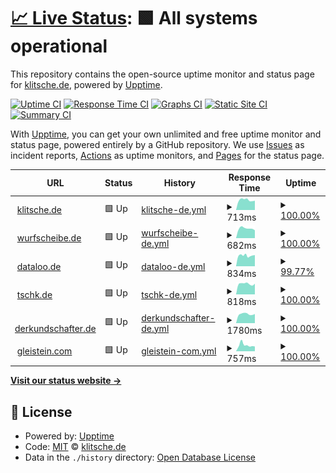 # [📈 Live Status](https://klitsche.github.io/upptime): <!--live status--> **🟩 All systems operational**

This repository contains the open-source uptime monitor and status page for [klitsche.de](https://klitsche.de), powered by [Upptime](https://github.com/upptime/upptime).

[![Uptime CI](https://github.com/klitsche/upptime/workflows/Uptime%20CI/badge.svg)](https://github.com/klitsche/upptime/actions?query=workflow%3A%22Uptime+CI%22)
[![Response Time CI](https://github.com/klitsche/upptime/workflows/Response%20Time%20CI/badge.svg)](https://github.com/klitsche/upptime/actions?query=workflow%3A%22Response+Time+CI%22)
[![Graphs CI](https://github.com/klitsche/upptime/workflows/Graphs%20CI/badge.svg)](https://github.com/klitsche/upptime/actions?query=workflow%3A%22Graphs+CI%22)
[![Static Site CI](https://github.com/klitsche/upptime/workflows/Static%20Site%20CI/badge.svg)](https://github.com/klitsche/upptime/actions?query=workflow%3A%22Static+Site+CI%22)
[![Summary CI](https://github.com/klitsche/upptime/workflows/Summary%20CI/badge.svg)](https://github.com/klitsche/upptime/actions?query=workflow%3A%22Summary+CI%22)

With [Upptime](https://upptime.js.org), you can get your own unlimited and free uptime monitor and status page, powered entirely by a GitHub repository. We use [Issues](https://github.com/klitsche/upptime/issues) as incident reports, [Actions](https://github.com/klitsche/upptime/actions) as uptime monitors, and [Pages](https://klitsche.github.io/upptime) for the status page.

<!--start: status pages-->
<!-- This summary is generated by Upptime (https://github.com/upptime/upptime) -->
<!-- Do not edit this manually, your changes will be overwritten -->
<!-- prettier-ignore -->
| URL | Status | History | Response Time | Uptime |
| --- | ------ | ------- | ------------- | ------ |
| <img alt="" src="https://icons.duckduckgo.com/ip3/klitsche.de.ico" height="13"> [klitsche.de](https://klitsche.de) | 🟩 Up | [klitsche-de.yml](https://github.com/klitsche/upptime/commits/HEAD/history/klitsche-de.yml) | <details><summary><img alt="Response time graph" src="./graphs/klitsche-de/response-time-week.png" height="20"> 713ms</summary><br><a href="https://klitsche.github.io/upptime/history/klitsche-de"><img alt="Response time 851" src="https://img.shields.io/endpoint?url=https%3A%2F%2Fraw.githubusercontent.com%2Fklitsche%2Fupptime%2FHEAD%2Fapi%2Fklitsche-de%2Fresponse-time.json"></a><br><a href="https://klitsche.github.io/upptime/history/klitsche-de"><img alt="24-hour response time 653" src="https://img.shields.io/endpoint?url=https%3A%2F%2Fraw.githubusercontent.com%2Fklitsche%2Fupptime%2FHEAD%2Fapi%2Fklitsche-de%2Fresponse-time-day.json"></a><br><a href="https://klitsche.github.io/upptime/history/klitsche-de"><img alt="7-day response time 713" src="https://img.shields.io/endpoint?url=https%3A%2F%2Fraw.githubusercontent.com%2Fklitsche%2Fupptime%2FHEAD%2Fapi%2Fklitsche-de%2Fresponse-time-week.json"></a><br><a href="https://klitsche.github.io/upptime/history/klitsche-de"><img alt="30-day response time 743" src="https://img.shields.io/endpoint?url=https%3A%2F%2Fraw.githubusercontent.com%2Fklitsche%2Fupptime%2FHEAD%2Fapi%2Fklitsche-de%2Fresponse-time-month.json"></a><br><a href="https://klitsche.github.io/upptime/history/klitsche-de"><img alt="1-year response time 841" src="https://img.shields.io/endpoint?url=https%3A%2F%2Fraw.githubusercontent.com%2Fklitsche%2Fupptime%2FHEAD%2Fapi%2Fklitsche-de%2Fresponse-time-year.json"></a></details> | <details><summary><a href="https://klitsche.github.io/upptime/history/klitsche-de">100.00%</a></summary><a href="https://klitsche.github.io/upptime/history/klitsche-de"><img alt="All-time uptime 100.00%" src="https://img.shields.io/endpoint?url=https%3A%2F%2Fraw.githubusercontent.com%2Fklitsche%2Fupptime%2FHEAD%2Fapi%2Fklitsche-de%2Fuptime.json"></a><br><a href="https://klitsche.github.io/upptime/history/klitsche-de"><img alt="24-hour uptime 100.00%" src="https://img.shields.io/endpoint?url=https%3A%2F%2Fraw.githubusercontent.com%2Fklitsche%2Fupptime%2FHEAD%2Fapi%2Fklitsche-de%2Fuptime-day.json"></a><br><a href="https://klitsche.github.io/upptime/history/klitsche-de"><img alt="7-day uptime 100.00%" src="https://img.shields.io/endpoint?url=https%3A%2F%2Fraw.githubusercontent.com%2Fklitsche%2Fupptime%2FHEAD%2Fapi%2Fklitsche-de%2Fuptime-week.json"></a><br><a href="https://klitsche.github.io/upptime/history/klitsche-de"><img alt="30-day uptime 100.00%" src="https://img.shields.io/endpoint?url=https%3A%2F%2Fraw.githubusercontent.com%2Fklitsche%2Fupptime%2FHEAD%2Fapi%2Fklitsche-de%2Fuptime-month.json"></a><br><a href="https://klitsche.github.io/upptime/history/klitsche-de"><img alt="1-year uptime 100.00%" src="https://img.shields.io/endpoint?url=https%3A%2F%2Fraw.githubusercontent.com%2Fklitsche%2Fupptime%2FHEAD%2Fapi%2Fklitsche-de%2Fuptime-year.json"></a></details>
| <img alt="" src="https://icons.duckduckgo.com/ip3/wurfscheibe.de.ico" height="13"> [wurfscheibe.de](https://wurfscheibe.de) | 🟩 Up | [wurfscheibe-de.yml](https://github.com/klitsche/upptime/commits/HEAD/history/wurfscheibe-de.yml) | <details><summary><img alt="Response time graph" src="./graphs/wurfscheibe-de/response-time-week.png" height="20"> 682ms</summary><br><a href="https://klitsche.github.io/upptime/history/wurfscheibe-de"><img alt="Response time 783" src="https://img.shields.io/endpoint?url=https%3A%2F%2Fraw.githubusercontent.com%2Fklitsche%2Fupptime%2FHEAD%2Fapi%2Fwurfscheibe-de%2Fresponse-time.json"></a><br><a href="https://klitsche.github.io/upptime/history/wurfscheibe-de"><img alt="24-hour response time 626" src="https://img.shields.io/endpoint?url=https%3A%2F%2Fraw.githubusercontent.com%2Fklitsche%2Fupptime%2FHEAD%2Fapi%2Fwurfscheibe-de%2Fresponse-time-day.json"></a><br><a href="https://klitsche.github.io/upptime/history/wurfscheibe-de"><img alt="7-day response time 682" src="https://img.shields.io/endpoint?url=https%3A%2F%2Fraw.githubusercontent.com%2Fklitsche%2Fupptime%2FHEAD%2Fapi%2Fwurfscheibe-de%2Fresponse-time-week.json"></a><br><a href="https://klitsche.github.io/upptime/history/wurfscheibe-de"><img alt="30-day response time 684" src="https://img.shields.io/endpoint?url=https%3A%2F%2Fraw.githubusercontent.com%2Fklitsche%2Fupptime%2FHEAD%2Fapi%2Fwurfscheibe-de%2Fresponse-time-month.json"></a><br><a href="https://klitsche.github.io/upptime/history/wurfscheibe-de"><img alt="1-year response time 778" src="https://img.shields.io/endpoint?url=https%3A%2F%2Fraw.githubusercontent.com%2Fklitsche%2Fupptime%2FHEAD%2Fapi%2Fwurfscheibe-de%2Fresponse-time-year.json"></a></details> | <details><summary><a href="https://klitsche.github.io/upptime/history/wurfscheibe-de">100.00%</a></summary><a href="https://klitsche.github.io/upptime/history/wurfscheibe-de"><img alt="All-time uptime 96.34%" src="https://img.shields.io/endpoint?url=https%3A%2F%2Fraw.githubusercontent.com%2Fklitsche%2Fupptime%2FHEAD%2Fapi%2Fwurfscheibe-de%2Fuptime.json"></a><br><a href="https://klitsche.github.io/upptime/history/wurfscheibe-de"><img alt="24-hour uptime 100.00%" src="https://img.shields.io/endpoint?url=https%3A%2F%2Fraw.githubusercontent.com%2Fklitsche%2Fupptime%2FHEAD%2Fapi%2Fwurfscheibe-de%2Fuptime-day.json"></a><br><a href="https://klitsche.github.io/upptime/history/wurfscheibe-de"><img alt="7-day uptime 100.00%" src="https://img.shields.io/endpoint?url=https%3A%2F%2Fraw.githubusercontent.com%2Fklitsche%2Fupptime%2FHEAD%2Fapi%2Fwurfscheibe-de%2Fuptime-week.json"></a><br><a href="https://klitsche.github.io/upptime/history/wurfscheibe-de"><img alt="30-day uptime 74.68%" src="https://img.shields.io/endpoint?url=https%3A%2F%2Fraw.githubusercontent.com%2Fklitsche%2Fupptime%2FHEAD%2Fapi%2Fwurfscheibe-de%2Fuptime-month.json"></a><br><a href="https://klitsche.github.io/upptime/history/wurfscheibe-de"><img alt="1-year uptime 95.14%" src="https://img.shields.io/endpoint?url=https%3A%2F%2Fraw.githubusercontent.com%2Fklitsche%2Fupptime%2FHEAD%2Fapi%2Fwurfscheibe-de%2Fuptime-year.json"></a></details>
| <img alt="" src="https://icons.duckduckgo.com/ip3/dataloo.de.ico" height="13"> [dataloo.de](https://dataloo.de) | 🟩 Up | [dataloo-de.yml](https://github.com/klitsche/upptime/commits/HEAD/history/dataloo-de.yml) | <details><summary><img alt="Response time graph" src="./graphs/dataloo-de/response-time-week.png" height="20"> 834ms</summary><br><a href="https://klitsche.github.io/upptime/history/dataloo-de"><img alt="Response time 961" src="https://img.shields.io/endpoint?url=https%3A%2F%2Fraw.githubusercontent.com%2Fklitsche%2Fupptime%2FHEAD%2Fapi%2Fdataloo-de%2Fresponse-time.json"></a><br><a href="https://klitsche.github.io/upptime/history/dataloo-de"><img alt="24-hour response time 709" src="https://img.shields.io/endpoint?url=https%3A%2F%2Fraw.githubusercontent.com%2Fklitsche%2Fupptime%2FHEAD%2Fapi%2Fdataloo-de%2Fresponse-time-day.json"></a><br><a href="https://klitsche.github.io/upptime/history/dataloo-de"><img alt="7-day response time 834" src="https://img.shields.io/endpoint?url=https%3A%2F%2Fraw.githubusercontent.com%2Fklitsche%2Fupptime%2FHEAD%2Fapi%2Fdataloo-de%2Fresponse-time-week.json"></a><br><a href="https://klitsche.github.io/upptime/history/dataloo-de"><img alt="30-day response time 863" src="https://img.shields.io/endpoint?url=https%3A%2F%2Fraw.githubusercontent.com%2Fklitsche%2Fupptime%2FHEAD%2Fapi%2Fdataloo-de%2Fresponse-time-month.json"></a><br><a href="https://klitsche.github.io/upptime/history/dataloo-de"><img alt="1-year response time 957" src="https://img.shields.io/endpoint?url=https%3A%2F%2Fraw.githubusercontent.com%2Fklitsche%2Fupptime%2FHEAD%2Fapi%2Fdataloo-de%2Fresponse-time-year.json"></a></details> | <details><summary><a href="https://klitsche.github.io/upptime/history/dataloo-de">99.77%</a></summary><a href="https://klitsche.github.io/upptime/history/dataloo-de"><img alt="All-time uptime 100.00%" src="https://img.shields.io/endpoint?url=https%3A%2F%2Fraw.githubusercontent.com%2Fklitsche%2Fupptime%2FHEAD%2Fapi%2Fdataloo-de%2Fuptime.json"></a><br><a href="https://klitsche.github.io/upptime/history/dataloo-de"><img alt="24-hour uptime 100.00%" src="https://img.shields.io/endpoint?url=https%3A%2F%2Fraw.githubusercontent.com%2Fklitsche%2Fupptime%2FHEAD%2Fapi%2Fdataloo-de%2Fuptime-day.json"></a><br><a href="https://klitsche.github.io/upptime/history/dataloo-de"><img alt="7-day uptime 99.77%" src="https://img.shields.io/endpoint?url=https%3A%2F%2Fraw.githubusercontent.com%2Fklitsche%2Fupptime%2FHEAD%2Fapi%2Fdataloo-de%2Fuptime-week.json"></a><br><a href="https://klitsche.github.io/upptime/history/dataloo-de"><img alt="30-day uptime 99.95%" src="https://img.shields.io/endpoint?url=https%3A%2F%2Fraw.githubusercontent.com%2Fklitsche%2Fupptime%2FHEAD%2Fapi%2Fdataloo-de%2Fuptime-month.json"></a><br><a href="https://klitsche.github.io/upptime/history/dataloo-de"><img alt="1-year uptime 100.00%" src="https://img.shields.io/endpoint?url=https%3A%2F%2Fraw.githubusercontent.com%2Fklitsche%2Fupptime%2FHEAD%2Fapi%2Fdataloo-de%2Fuptime-year.json"></a></details>
| <img alt="" src="https://icons.duckduckgo.com/ip3/tschk.de.ico" height="13"> [tschk.de](https://tschk.de) | 🟩 Up | [tschk-de.yml](https://github.com/klitsche/upptime/commits/HEAD/history/tschk-de.yml) | <details><summary><img alt="Response time graph" src="./graphs/tschk-de/response-time-week.png" height="20"> 818ms</summary><br><a href="https://klitsche.github.io/upptime/history/tschk-de"><img alt="Response time 917" src="https://img.shields.io/endpoint?url=https%3A%2F%2Fraw.githubusercontent.com%2Fklitsche%2Fupptime%2FHEAD%2Fapi%2Ftschk-de%2Fresponse-time.json"></a><br><a href="https://klitsche.github.io/upptime/history/tschk-de"><img alt="24-hour response time 723" src="https://img.shields.io/endpoint?url=https%3A%2F%2Fraw.githubusercontent.com%2Fklitsche%2Fupptime%2FHEAD%2Fapi%2Ftschk-de%2Fresponse-time-day.json"></a><br><a href="https://klitsche.github.io/upptime/history/tschk-de"><img alt="7-day response time 818" src="https://img.shields.io/endpoint?url=https%3A%2F%2Fraw.githubusercontent.com%2Fklitsche%2Fupptime%2FHEAD%2Fapi%2Ftschk-de%2Fresponse-time-week.json"></a><br><a href="https://klitsche.github.io/upptime/history/tschk-de"><img alt="30-day response time 802" src="https://img.shields.io/endpoint?url=https%3A%2F%2Fraw.githubusercontent.com%2Fklitsche%2Fupptime%2FHEAD%2Fapi%2Ftschk-de%2Fresponse-time-month.json"></a><br><a href="https://klitsche.github.io/upptime/history/tschk-de"><img alt="1-year response time 901" src="https://img.shields.io/endpoint?url=https%3A%2F%2Fraw.githubusercontent.com%2Fklitsche%2Fupptime%2FHEAD%2Fapi%2Ftschk-de%2Fresponse-time-year.json"></a></details> | <details><summary><a href="https://klitsche.github.io/upptime/history/tschk-de">100.00%</a></summary><a href="https://klitsche.github.io/upptime/history/tschk-de"><img alt="All-time uptime 96.74%" src="https://img.shields.io/endpoint?url=https%3A%2F%2Fraw.githubusercontent.com%2Fklitsche%2Fupptime%2FHEAD%2Fapi%2Ftschk-de%2Fuptime.json"></a><br><a href="https://klitsche.github.io/upptime/history/tschk-de"><img alt="24-hour uptime 100.00%" src="https://img.shields.io/endpoint?url=https%3A%2F%2Fraw.githubusercontent.com%2Fklitsche%2Fupptime%2FHEAD%2Fapi%2Ftschk-de%2Fuptime-day.json"></a><br><a href="https://klitsche.github.io/upptime/history/tschk-de"><img alt="7-day uptime 100.00%" src="https://img.shields.io/endpoint?url=https%3A%2F%2Fraw.githubusercontent.com%2Fklitsche%2Fupptime%2FHEAD%2Fapi%2Ftschk-de%2Fuptime-week.json"></a><br><a href="https://klitsche.github.io/upptime/history/tschk-de"><img alt="30-day uptime 74.68%" src="https://img.shields.io/endpoint?url=https%3A%2F%2Fraw.githubusercontent.com%2Fklitsche%2Fupptime%2FHEAD%2Fapi%2Ftschk-de%2Fuptime-month.json"></a><br><a href="https://klitsche.github.io/upptime/history/tschk-de"><img alt="1-year uptime 95.14%" src="https://img.shields.io/endpoint?url=https%3A%2F%2Fraw.githubusercontent.com%2Fklitsche%2Fupptime%2FHEAD%2Fapi%2Ftschk-de%2Fuptime-year.json"></a></details>
| <img alt="" src="https://icons.duckduckgo.com/ip3/derkundschafter.de.ico" height="13"> [derkundschafter.de](https://derkundschafter.de) | 🟩 Up | [derkundschafter-de.yml](https://github.com/klitsche/upptime/commits/HEAD/history/derkundschafter-de.yml) | <details><summary><img alt="Response time graph" src="./graphs/derkundschafter-de/response-time-week.png" height="20"> 1780ms</summary><br><a href="https://klitsche.github.io/upptime/history/derkundschafter-de"><img alt="Response time 2187" src="https://img.shields.io/endpoint?url=https%3A%2F%2Fraw.githubusercontent.com%2Fklitsche%2Fupptime%2FHEAD%2Fapi%2Fderkundschafter-de%2Fresponse-time.json"></a><br><a href="https://klitsche.github.io/upptime/history/derkundschafter-de"><img alt="24-hour response time 1591" src="https://img.shields.io/endpoint?url=https%3A%2F%2Fraw.githubusercontent.com%2Fklitsche%2Fupptime%2FHEAD%2Fapi%2Fderkundschafter-de%2Fresponse-time-day.json"></a><br><a href="https://klitsche.github.io/upptime/history/derkundschafter-de"><img alt="7-day response time 1780" src="https://img.shields.io/endpoint?url=https%3A%2F%2Fraw.githubusercontent.com%2Fklitsche%2Fupptime%2FHEAD%2Fapi%2Fderkundschafter-de%2Fresponse-time-week.json"></a><br><a href="https://klitsche.github.io/upptime/history/derkundschafter-de"><img alt="30-day response time 1769" src="https://img.shields.io/endpoint?url=https%3A%2F%2Fraw.githubusercontent.com%2Fklitsche%2Fupptime%2FHEAD%2Fapi%2Fderkundschafter-de%2Fresponse-time-month.json"></a><br><a href="https://klitsche.github.io/upptime/history/derkundschafter-de"><img alt="1-year response time 2474" src="https://img.shields.io/endpoint?url=https%3A%2F%2Fraw.githubusercontent.com%2Fklitsche%2Fupptime%2FHEAD%2Fapi%2Fderkundschafter-de%2Fresponse-time-year.json"></a></details> | <details><summary><a href="https://klitsche.github.io/upptime/history/derkundschafter-de">100.00%</a></summary><a href="https://klitsche.github.io/upptime/history/derkundschafter-de"><img alt="All-time uptime 99.94%" src="https://img.shields.io/endpoint?url=https%3A%2F%2Fraw.githubusercontent.com%2Fklitsche%2Fupptime%2FHEAD%2Fapi%2Fderkundschafter-de%2Fuptime.json"></a><br><a href="https://klitsche.github.io/upptime/history/derkundschafter-de"><img alt="24-hour uptime 100.00%" src="https://img.shields.io/endpoint?url=https%3A%2F%2Fraw.githubusercontent.com%2Fklitsche%2Fupptime%2FHEAD%2Fapi%2Fderkundschafter-de%2Fuptime-day.json"></a><br><a href="https://klitsche.github.io/upptime/history/derkundschafter-de"><img alt="7-day uptime 100.00%" src="https://img.shields.io/endpoint?url=https%3A%2F%2Fraw.githubusercontent.com%2Fklitsche%2Fupptime%2FHEAD%2Fapi%2Fderkundschafter-de%2Fuptime-week.json"></a><br><a href="https://klitsche.github.io/upptime/history/derkundschafter-de"><img alt="30-day uptime 100.00%" src="https://img.shields.io/endpoint?url=https%3A%2F%2Fraw.githubusercontent.com%2Fklitsche%2Fupptime%2FHEAD%2Fapi%2Fderkundschafter-de%2Fuptime-month.json"></a><br><a href="https://klitsche.github.io/upptime/history/derkundschafter-de"><img alt="1-year uptime 99.94%" src="https://img.shields.io/endpoint?url=https%3A%2F%2Fraw.githubusercontent.com%2Fklitsche%2Fupptime%2FHEAD%2Fapi%2Fderkundschafter-de%2Fuptime-year.json"></a></details>
| <img alt="" src="https://icons.duckduckgo.com/ip3/gleistein.com.ico" height="13"> [gleistein.com](https://gleistein.com) | 🟩 Up | [gleistein-com.yml](https://github.com/klitsche/upptime/commits/HEAD/history/gleistein-com.yml) | <details><summary><img alt="Response time graph" src="./graphs/gleistein-com/response-time-week.png" height="20"> 757ms</summary><br><a href="https://klitsche.github.io/upptime/history/gleistein-com"><img alt="Response time 990" src="https://img.shields.io/endpoint?url=https%3A%2F%2Fraw.githubusercontent.com%2Fklitsche%2Fupptime%2FHEAD%2Fapi%2Fgleistein-com%2Fresponse-time.json"></a><br><a href="https://klitsche.github.io/upptime/history/gleistein-com"><img alt="24-hour response time 574" src="https://img.shields.io/endpoint?url=https%3A%2F%2Fraw.githubusercontent.com%2Fklitsche%2Fupptime%2FHEAD%2Fapi%2Fgleistein-com%2Fresponse-time-day.json"></a><br><a href="https://klitsche.github.io/upptime/history/gleistein-com"><img alt="7-day response time 757" src="https://img.shields.io/endpoint?url=https%3A%2F%2Fraw.githubusercontent.com%2Fklitsche%2Fupptime%2FHEAD%2Fapi%2Fgleistein-com%2Fresponse-time-week.json"></a><br><a href="https://klitsche.github.io/upptime/history/gleistein-com"><img alt="30-day response time 705" src="https://img.shields.io/endpoint?url=https%3A%2F%2Fraw.githubusercontent.com%2Fklitsche%2Fupptime%2FHEAD%2Fapi%2Fgleistein-com%2Fresponse-time-month.json"></a><br><a href="https://klitsche.github.io/upptime/history/gleistein-com"><img alt="1-year response time 973" src="https://img.shields.io/endpoint?url=https%3A%2F%2Fraw.githubusercontent.com%2Fklitsche%2Fupptime%2FHEAD%2Fapi%2Fgleistein-com%2Fresponse-time-year.json"></a></details> | <details><summary><a href="https://klitsche.github.io/upptime/history/gleistein-com">100.00%</a></summary><a href="https://klitsche.github.io/upptime/history/gleistein-com"><img alt="All-time uptime 99.98%" src="https://img.shields.io/endpoint?url=https%3A%2F%2Fraw.githubusercontent.com%2Fklitsche%2Fupptime%2FHEAD%2Fapi%2Fgleistein-com%2Fuptime.json"></a><br><a href="https://klitsche.github.io/upptime/history/gleistein-com"><img alt="24-hour uptime 100.00%" src="https://img.shields.io/endpoint?url=https%3A%2F%2Fraw.githubusercontent.com%2Fklitsche%2Fupptime%2FHEAD%2Fapi%2Fgleistein-com%2Fuptime-day.json"></a><br><a href="https://klitsche.github.io/upptime/history/gleistein-com"><img alt="7-day uptime 100.00%" src="https://img.shields.io/endpoint?url=https%3A%2F%2Fraw.githubusercontent.com%2Fklitsche%2Fupptime%2FHEAD%2Fapi%2Fgleistein-com%2Fuptime-week.json"></a><br><a href="https://klitsche.github.io/upptime/history/gleistein-com"><img alt="30-day uptime 100.00%" src="https://img.shields.io/endpoint?url=https%3A%2F%2Fraw.githubusercontent.com%2Fklitsche%2Fupptime%2FHEAD%2Fapi%2Fgleistein-com%2Fuptime-month.json"></a><br><a href="https://klitsche.github.io/upptime/history/gleistein-com"><img alt="1-year uptime 99.96%" src="https://img.shields.io/endpoint?url=https%3A%2F%2Fraw.githubusercontent.com%2Fklitsche%2Fupptime%2FHEAD%2Fapi%2Fgleistein-com%2Fuptime-year.json"></a></details>

<!--end: status pages-->

[**Visit our status website →**](https://klitsche.github.io/upptime)

## 📄 License

- Powered by: [Upptime](https://github.com/upptime/upptime)
- Code: [MIT](./LICENSE) © [klitsche.de](https://klitsche.de)
- Data in the `./history` directory: [Open Database License](https://opendatacommons.org/licenses/odbl/1-0/)
